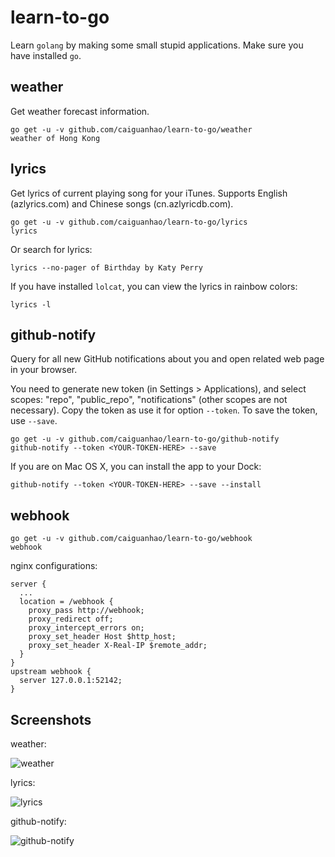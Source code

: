learn-to-go
===========

Learn `golang` by making some small stupid applications.
Make sure you have installed `go`.

## weather

Get weather forecast information.

```
go get -u -v github.com/caiguanhao/learn-to-go/weather
weather of Hong Kong
```

## lyrics

Get lyrics of current playing song for your iTunes.
Supports English (azlyrics.com) and Chinese songs (cn.azlyricdb.com).

```
go get -u -v github.com/caiguanhao/learn-to-go/lyrics
lyrics
```

Or search for lyrics:

```
lyrics --no-pager of Birthday by Katy Perry
```

If you have installed `lolcat`, you can view the lyrics in rainbow colors:

```
lyrics -l
```

## github-notify

Query for all new GitHub notifications about you and open related web page
in your browser.

You need to generate new token (in Settings > Applications), and select scopes:
"repo", "public_repo", "notifications" (other scopes are not necessary).
Copy the token as use it for option `--token`. To save the token, use `--save`.

```
go get -u -v github.com/caiguanhao/learn-to-go/github-notify
github-notify --token <YOUR-TOKEN-HERE> --save
```

If you are on Mac OS X, you can install the app to your Dock:

```
github-notify --token <YOUR-TOKEN-HERE> --save --install
```

## webhook

```
go get -u -v github.com/caiguanhao/learn-to-go/webhook
webhook
```

nginx configurations:

```
server {
  ...
  location = /webhook {
    proxy_pass http://webhook;
    proxy_redirect off;
    proxy_intercept_errors on;
    proxy_set_header Host $http_host;
    proxy_set_header X-Real-IP $remote_addr;
  }
}
upstream webhook {
  server 127.0.0.1:52142;
}
```

## Screenshots

weather:

![weather](https://cloud.githubusercontent.com/assets/1284703/3951341/89923244-26d4-11e4-8a4b-2e2b23963410.png)

lyrics:

![lyrics](https://cloud.githubusercontent.com/assets/1284703/4271003/e3db2620-3cd2-11e4-95d3-924436500579.png)

github-notify:

![github-notify](https://cloud.githubusercontent.com/assets/1284703/4285628/18be9ba4-3d89-11e4-941a-210db651dd92.png)
